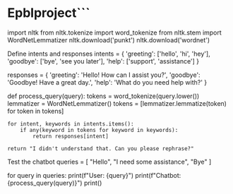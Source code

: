 # Epblproject```
import nltk
from nltk.tokenize import word_tokenize
from nltk.stem import WordNetLemmatizer
nltk.download('punkt')
nltk.download('wordnet')

Define intents and responses
intents = {
    'greeting': ['hello', 'hi', 'hey'],
    'goodbye': ['bye', 'see you later'],
    'help': ['support', 'assistance']
}

responses = {
    'greeting': 'Hello! How can I assist you?',
    'goodbye': 'Goodbye! Have a great day.',
    'help': 'What do you need help with?'
}

def process_query(query):
    tokens = word_tokenize(query.lower())
    lemmatizer = WordNetLemmatizer()
    tokens = [lemmatizer.lemmatize(token) for token in tokens]

    for intent, keywords in intents.items():
        if any(keyword in tokens for keyword in keywords):
            return responses[intent]

    return "I didn't understand that. Can you please rephrase?"

Test the chatbot
queries = [
    "Hello",
    "I need some assistance",
    "Bye"
]

for query in queries:
    print(f"User: {query}")
    print(f"Chatbot: {process_query(query)}")
    print()
```
